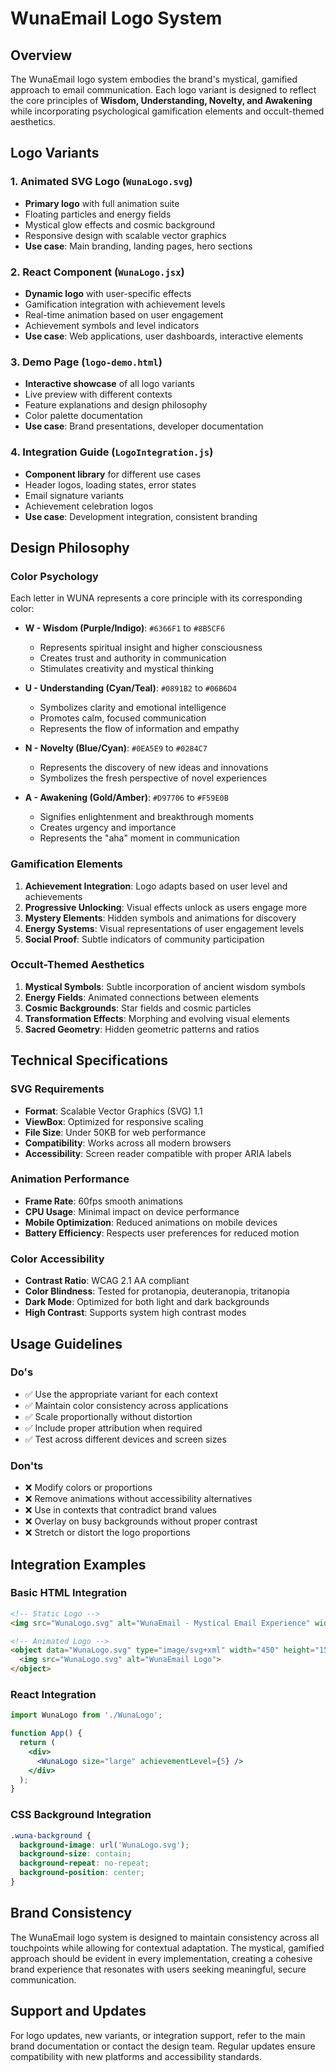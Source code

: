 # WunaEmail Logo System

## Overview

The WunaEmail logo system embodies the brand's mystical, gamified approach to email communication. Each logo variant is designed to reflect the core principles of **Wisdom, Understanding, Novelty, and Awakening** while incorporating psychological gamification elements and occult-themed aesthetics.

## Logo Variants

### 1. Animated SVG Logo (`WunaLogo.svg`)
- **Primary logo** with full animation suite
- Floating particles and energy fields
- Mystical glow effects and cosmic background
- Responsive design with scalable vector graphics
- **Use case**: Main branding, landing pages, hero sections

### 2. React Component (`WunaLogo.jsx`)
- **Dynamic logo** with user-specific effects
- Gamification integration with achievement levels
- Real-time animation based on user engagement
- Achievement symbols and level indicators
- **Use case**: Web applications, user dashboards, interactive elements

### 3. Demo Page (`logo-demo.html`)
- **Interactive showcase** of all logo variants
- Live preview with different contexts
- Feature explanations and design philosophy
- Color palette documentation
- **Use case**: Brand presentations, developer documentation

### 4. Integration Guide (`LogoIntegration.js`)
- **Component library** for different use cases
- Header logos, loading states, error states
- Email signature variants
- Achievement celebration logos
- **Use case**: Development integration, consistent branding

## Design Philosophy

### Color Psychology
Each letter in WUNA represents a core principle with its corresponding color:

- **W - Wisdom (Purple/Indigo)**: `#6366F1` to `#8B5CF6`
  - Represents spiritual insight and higher consciousness
  - Creates trust and authority in communication
  - Stimulates creativity and mystical thinking

- **U - Understanding (Cyan/Teal)**: `#0891B2` to `#06B6D4`
  - Symbolizes clarity and emotional intelligence
  - Promotes calm, focused communication
  - Represents the flow of information and empathy

- **N - Novelty (Blue/Cyan)**: `#0EA5E9` to `#0284C7`
  - Represents the discovery of new ideas and innovations
  - Symbolizes the fresh perspective of novel experiences

- **A - Awakening (Gold/Amber)**: `#D97706` to `#F59E0B`
  - Signifies enlightenment and breakthrough moments
  - Creates urgency and importance
  - Represents the "aha" moment in communication

### Gamification Elements

1. **Achievement Integration**: Logo adapts based on user level and achievements
2. **Progressive Unlocking**: Visual effects unlock as users engage more
3. **Mystery Elements**: Hidden symbols and animations for discovery
4. **Energy Systems**: Visual representations of user engagement levels
5. **Social Proof**: Subtle indicators of community participation

### Occult-Themed Aesthetics

1. **Mystical Symbols**: Subtle incorporation of ancient wisdom symbols
2. **Energy Fields**: Animated connections between elements
3. **Cosmic Backgrounds**: Star fields and cosmic particles
4. **Transformation Effects**: Morphing and evolving visual elements
5. **Sacred Geometry**: Hidden geometric patterns and ratios

## Technical Specifications

### SVG Requirements
- **Format**: Scalable Vector Graphics (SVG) 1.1
- **ViewBox**: Optimized for responsive scaling
- **File Size**: Under 50KB for web performance
- **Compatibility**: Works across all modern browsers
- **Accessibility**: Screen reader compatible with proper ARIA labels

### Animation Performance
- **Frame Rate**: 60fps smooth animations
- **CPU Usage**: Minimal impact on device performance
- **Mobile Optimization**: Reduced animations on mobile devices
- **Battery Efficiency**: Respects user preferences for reduced motion

### Color Accessibility
- **Contrast Ratio**: WCAG 2.1 AA compliant
- **Color Blindness**: Tested for protanopia, deuteranopia, tritanopia
- **Dark Mode**: Optimized for both light and dark backgrounds
- **High Contrast**: Supports system high contrast modes

## Usage Guidelines

### Do's
- ✅ Use the appropriate variant for each context
- ✅ Maintain color consistency across applications
- ✅ Scale proportionally without distortion
- ✅ Include proper attribution when required
- ✅ Test across different devices and screen sizes

### Don'ts
- ❌ Modify colors or proportions
- ❌ Remove animations without accessibility alternatives
- ❌ Use in contexts that contradict brand values
- ❌ Overlay on busy backgrounds without proper contrast
- ❌ Stretch or distort the logo proportions

## Integration Examples

### Basic HTML Integration
```html
<!-- Static Logo -->
<img src="WunaLogo.svg" alt="WunaEmail - Mystical Email Experience" width="450" height="150">

<!-- Animated Logo -->
<object data="WunaLogo.svg" type="image/svg+xml" width="450" height="150">
  <img src="WunaLogo.svg" alt="WunaEmail Logo">
</object>
```

### React Integration
```jsx
import WunaLogo from './WunaLogo';

function App() {
  return (
    <div>
      <WunaLogo size="large" achievementLevel={5} />
    </div>
  );
}
```

### CSS Background Integration
```css
.wuna-background {
  background-image: url('WunaLogo.svg');
  background-size: contain;
  background-repeat: no-repeat;
  background-position: center;
}
```

## Brand Consistency

The WunaEmail logo system is designed to maintain consistency across all touchpoints while allowing for contextual adaptation. The mystical, gamified approach should be evident in every implementation, creating a cohesive brand experience that resonates with users seeking meaningful, secure communication.

## Support and Updates

For logo updates, new variants, or integration support, refer to the main brand documentation or contact the design team. Regular updates ensure compatibility with new platforms and accessibility standards.